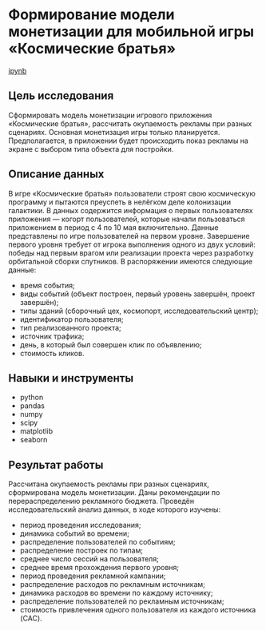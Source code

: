 # Формирование модели монетизации для мобильной игры «Космические братья»

[ipynb](https://github.com/irashtelm/portfolio/blob/2291a6ce126fbfb89dd5f29df62b7cb28ba5e478/space_brothers/space_brothers.ipynb)

## **Цель исследования**

Cформировать модель монетизации игрового приложения «Космические братья», рассчитать окупаемость рекламы при разных сценариях. Основная монетизация игры только планируется. Предполагается, в приложении будет происходить показ рекламы на экране с выбором типа объекта для постройки.

## **Описание данных**

В игре «Космические братья» пользователи строят свою космическую программу и пытаются преуспеть в нелёгком деле колонизации галактики. В данных содержится информация о первых пользователях приложения — когорт пользователей, которые начали пользоваться приложением в период с 4 по 10 мая включительно. Данные представлены по игре пользователей на первом уровне. Завершение первого уровня требует от игрока выполнения одного из двух условий: победы над первым врагом или реализации проекта через разработку орбитальной сборки спутников. В распоряжении имеются следующие данные:

- время события;
- виды событий (объект построен, первый уровень завершён, проект завершён);
- типы зданий (сборочный цех, космопорт, исследовательский центр);
- идентификатор пользователя;
- тип реализованного проекта;
- источник трафика;
- день, в который был совершен клик по объявлению;
- стоимость кликов.

## **Навыки и инструменты**
- python
- pandas
- numpy
- scipy
- matplotlib
- seaborn

## **Результат работы**

Рассчитана окупаемость рекламы при разных сценариях, сформирована модель монетизации. Даны рекомендации по перераспределению рекламного бюджета. Проведён исследовательский анализ данных, в ходе которого изучены:

- период проведения исследования;
- динамика событий во времени;
- распределение пользователей по событиям;
- распределение построек по типам;
- среднее число сессий на пользователя;
- среднее время прохождения первого уровня;
- период проведения рекламной кампании;
- распределение расходов по рекламным источникам;
- динамика расходов во времени по каждому источнику;
- распределение пользователей по рекламным источникам;
- стоимость привлечения одного пользователя из каждого источника (CAC).
